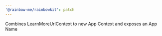 ```yaml
---
'@rainbow-me/rainbowkit': patch
---
```


Combines LearnMoreUrlContext to new App Context and exposes an App Name
